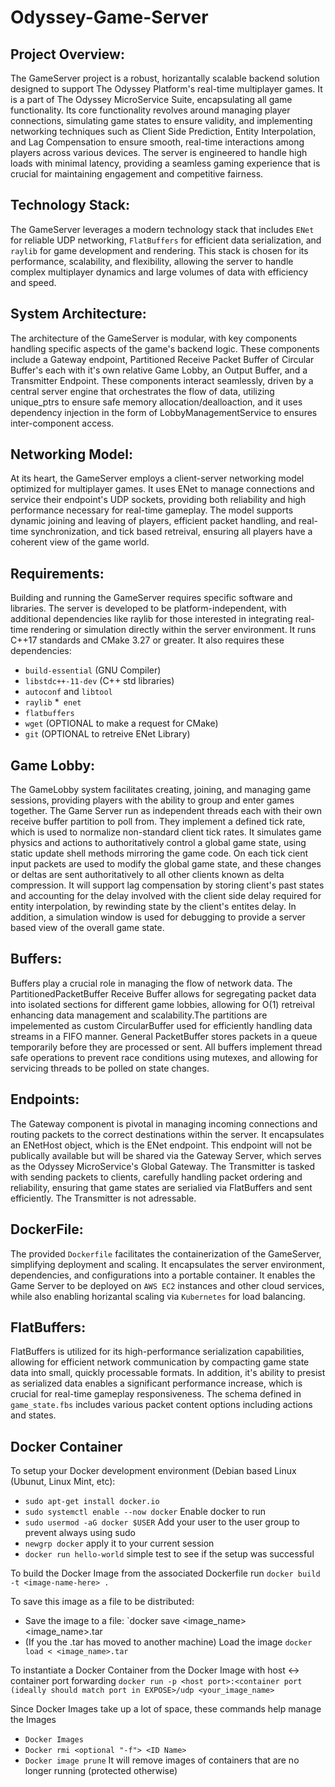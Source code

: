 # Odyssey-Game-Server

## Project Overview:
The GameServer project is a robust, horizantally scalable backend solution designed to support The Odyssey Platform's real-time multiplayer games. It is a part of The Odyssey MicroService Suite, encapsulating all game functionality. Its core functionality revolves around managing player connections, simulating game states to ensure validity, and implementing networking techniques such as Client Side Prediction, Entity Interpolation, and Lag Compensation to ensure smooth, real-time interactions among players across various devices. The server is engineered to handle high loads with minimal latency, providing a seamless gaming experience that is crucial for maintaining engagement and competitive fairness.

## Technology Stack:
The GameServer leverages a modern technology stack that includes `ENet` for reliable UDP networking, `FlatBuffers` for efficient data serialization, and `raylib` for game development and rendering. This stack is chosen for its performance, scalability, and flexibility, allowing the server to handle complex multiplayer dynamics and large volumes of data with efficiency and speed.

## System Architecture:
The architecture of the GameServer is modular, with key components handling specific aspects of the game's backend logic. These components include a Gateway endpoint, Partitioned Receive Packet Buffer of Circular Buffer's each with it's own relative Game Lobby, an Output Buffer, and a Transmitter Endpoint. These components interact seamlessly, driven by a central server engine that orchestrates the flow of data, utilizing unique_ptrs to ensure safe memory allocation/dealloaction, and it uses dependency injection in the form of LobbyManagementService to ensures inter-component access.

## Networking Model:
At its heart, the GameServer employs a client-server networking model optimized for multiplayer games. It uses ENet to manage connections and service their endpoint's UDP sockets, providing both reliability and high performance necessary for real-time gameplay. The model supports dynamic joining and leaving of players, efficient packet handling, and real-time synchronization, and tick based retreival, ensuring all players have a coherent view of the game world.

 ## Requirements:
Building and running the GameServer requires specific software and libraries. The server is developed to be platform-independent, with additional dependencies like raylib for those interested in integrating real-time rendering or simulation directly within the server environment. It runs C++17 standards and CMake 3.27 or greater.
It also requires these dependencies:
* `build-essential` (GNU Compiler)
* `libstdc++-11-dev` (C++ std libraries)
* `autoconf` and `libtool`
* `raylib`
*` enet`
* `flatbuffers`
* `wget` (OPTIONAL to make a request for CMake)
* `git` (OPTIONAL to retreive ENet Library)
  
## Game Lobby:
The GameLobby system facilitates creating, joining, and managing game sessions, providing players with the ability to group and enter games together. The Game Server run as independent threads each with their own receive buffer partition to poll from. They implement a defined tick rate, which is used to normalize non-standard client tick rates. It simulates game physics and actions to authoritatively control a global game state, using static update shell methods mirroring the game code. On each tick cient input packets are used to modify the global game state, and these changes or deltas are sent authoritatively to all other clients known as delta compression. It will support lag compensation by storing client's past states and accounting for the delay involved with the client side delay required for entity interpolation, by rewinding state by the client's entites delay. In addition, a simulation window is used for debugging to provide a server based view of the overall game state. 

## Buffers:
Buffers play a crucial role in managing the flow of network data. The PartitionedPacketBuffer Receive Buffer allows for segregating packet data into isolated sections for different game lobbies, allowing for O(1) retreival enhancing data management and scalability.The partitions are impelemented as custom CircularBuffer used for efficiently handling data streams in a FIFO manner. General PacketBuffer stores packets in a queue temporarily before they are processed or sent. All buffers implement thread safe operations to prevent race conditions using mutexes, and allowing for servicing threads to be polled on state changes.

## Endpoints:
The Gateway component is pivotal in managing incoming connections and routing packets to the correct destinations within the server. It encapsulates an ENetHost object, which is the ENet endpoint. This endpoint will not be publically available but will be shared via the Gateway Server, which serves as the Odyssey MicroService's Global Gateway. The Transmitter is tasked with sending packets to clients, carefully handling packet ordering and reliability, ensuring that game states are serialied via FlatBuffers and sent efficiently. The Transmitter is not adressable.

## DockerFile:
The provided `Dockerfile` facilitates the containerization of the GameServer, simplifying deployment and scaling. It encapsulates the server environment, dependencies, and configurations into a portable container. It enables the Game Server to be deployed on `AWS EC2` instances and other cloud services, while also enabling horizantal scaling via `Kubernetes` for load balancing.

## FlatBuffers:
FlatBuffers is utilized for its high-performance serialization capabilities, allowing for efficient network communication by compacting game state data into small, quickly processable formats. In addition, it's ability to presist as serialized data enables a significant performance increase, which is crucial for real-time gameplay responsiveness. The schema defined in `game_state.fbs` includes various packet content options including actions and states.


## Docker Container
To setup your Docker development environment (Debian based Linux (Ubunut, Linux Mint, etc):
  * `sudo apt-get install docker.io`
  * `sudo systemctl enable --now docker` Enable docker to run
  * `sudo usermod -aG docker $USER` Add your user to the user group to prevent always using sudo
  * `newgrp docker` apply it to your current session
  * `docker run hello-world` simple test to see if the setup was successful


To build the Docker Image from the associated Dockerfile run `docker build -t <image-name-here> .`

To save this image as a file to be distributed:
  * Save the image to a file: `docker save <image_name> <image_name>.tar
  * (If you the .tar has moved to another machine) Load the image `docker load < <image_name>.tar`

To instantiate a Docker Container from the Docker Image with host <-> container port forwarding `docker run -p <host port>:<container port (ideally should match port in EXPOSE>/udp <your_image_name>`

Since Docker Images take up a lot of space, these commands help manage the Images
* `Docker Images`
* `Docker rmi <optional "-f"> <ID Name>`
* `Docker image prune` It will remove images of containers that are no longer running (protected otherwise)



